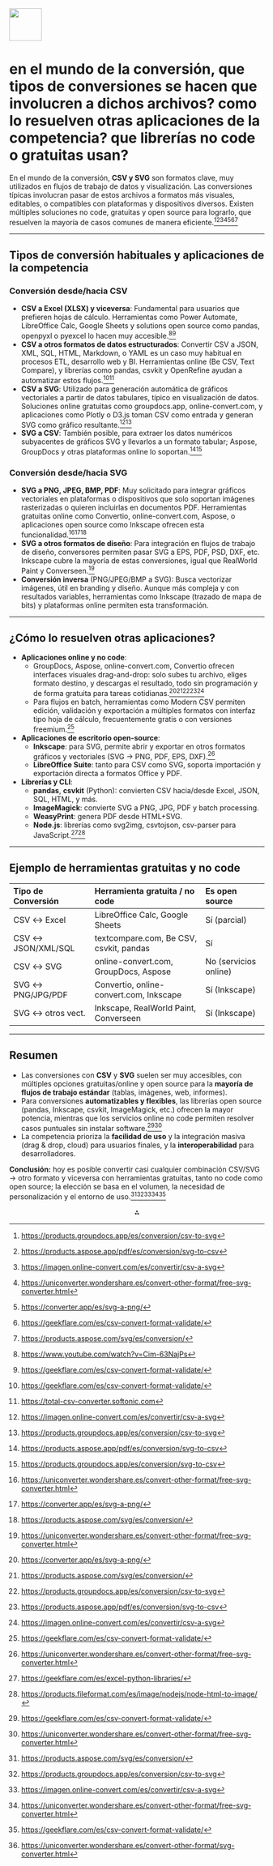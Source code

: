 <img src="https://r2cdn.perplexity.ai/pplx-full-logo-primary-dark%402x.png" style="height:64px;margin-right:32px"/>

# en el mundo de la conversión, que tipos de conversiones se hacen que involucren a dichos archivos? como lo resuelven otras aplicaciones de la competencia? que librerías no code o gratuitas usan?

En el mundo de la conversión, **CSV y SVG** son formatos clave, muy utilizados en flujos de trabajo de datos y visualización. Las conversiones típicas involucran pasar de estos archivos a formatos más visuales, editables, o compatibles con plataformas y dispositivos diversos. Existen múltiples soluciones no code, gratuitas y open source para lograrlo, que resuelven la mayoría de casos comunes de manera eficiente.[^1][^2][^3][^4][^5][^6][^7]

***

## Tipos de conversión habituales y aplicaciones de la competencia

### Conversión desde/hacia CSV

- **CSV a Excel (XLSX) y viceversa**: Fundamental para usuarios que prefieren hojas de cálculo. Herramientas como Power Automate, LibreOffice Calc, Google Sheets y solutions open source como pandas, openpyxl o pyexcel lo hacen muy accesible.[^8][^6]
- **CSV a otros formatos de datos estructurados**: Convertir CSV a JSON, XML, SQL, HTML, Markdown, o YAML es un caso muy habitual en procesos ETL, desarrollo web y BI. Herramientas online (Be CSV, Text Compare), y librerías como pandas, csvkit y OpenRefine ayudan a automatizar estos flujos.[^6][^9]
- **CSV a SVG**: Utilizado para generación automática de gráficos vectoriales a partir de datos tabulares, típico en visualización de datos. Soluciones online gratuitas como groupdocs.app, online-convert.com, y aplicaciones como Plotly o D3.js toman CSV como entrada y generan SVG como gráfico resultante.[^3][^1]
- **SVG a CSV**: También posible, para extraer los datos numéricos subyacentes de gráficos SVG y llevarlos a un formato tabular; Aspose, GroupDocs y otras plataformas online lo soportan.[^2][^10]


### Conversión desde/hacia SVG

- **SVG a PNG, JPEG, BMP, PDF**: Muy solicitado para integrar gráficos vectoriales en plataformas o dispositivos que solo soportan imágenes rasterizadas o quieren incluirlas en documentos PDF. Herramientas gratuitas online como Convertio, online-convert.com, Aspose, o aplicaciones open source como Inkscape ofrecen esta funcionalidad.[^4][^5][^7]
- **SVG a otros formatos de diseño**: Para integración en flujos de trabajo de diseño, conversores permiten pasar SVG a EPS, PDF, PSD, DXF, etc. Inkscape cubre la mayoría de estas conversiones, igual que RealWorld Paint y Converseen.[^4]
- **Conversión inversa** (PNG/JPEG/BMP a SVG): Busca vectorizar imágenes, útil en branding y diseño. Aunque más compleja y con resultados variables, herramientas como Inkscape (trazado de mapa de bits) y plataformas online permiten esta transformación.

***

## ¿Cómo lo resuelven otras aplicaciones?

- **Aplicaciones online y no code**:
    - GroupDocs, Aspose, online-convert.com, Convertio ofrecen interfaces visuales drag-and-drop: solo subes tu archivo, eliges formato destino, y descargas el resultado, todo sin programación y de forma gratuita para tareas cotidianas.[^5][^7][^1][^2][^3]
    - Para flujos en batch, herramientas como Modern CSV permiten edición, validación y exportación a múltiples formatos con interfaz tipo hoja de cálculo, frecuentemente gratis o con versiones freemium.[^6]
- **Aplicaciones de escritorio open-source**:
    - **Inkscape**: para SVG, permite abrir y exportar en otros formatos gráficos y vectoriales (SVG → PNG, PDF, EPS, DXF).[^4]
    - **LibreOffice Suite**: tanto para CSV como SVG, soporta importación y exportación directa a formatos Office y PDF.
- **Librerías y CLI**:
    - **pandas**, **csvkit** (Python): convierten CSV hacia/desde Excel, JSON, SQL, HTML, y más.
    - **ImageMagick**: convierte SVG a PNG, JPG, PDF y batch processing.
    - **WeasyPrint**: genera PDF desde HTML+SVG.
    - **Node.js**: librerías como svg2img, csvtojson, csv-parser para JavaScript.[^11][^12]

***

## Ejemplo de herramientas gratuitas y no code

| Tipo de Conversión | Herramienta gratuita / no code | Es open source |
| :-- | :-- | :-- |
| CSV ↔ Excel | LibreOffice Calc, Google Sheets | Sí (parcial) |
| CSV ↔ JSON/XML/SQL | textcompare.com, Be CSV, csvkit, pandas | Sí |
| CSV ↔ SVG | online-convert.com, GroupDocs, Aspose | No (servicios online) |
| SVG ↔ PNG/JPG/PDF | Convertio, online-convert.com, Inkscape | Sí (Inkscape) |
| SVG ↔ otros vect. | Inkscape, RealWorld Paint, Converseen | Sí (Inkscape) |


***

## Resumen

- Las conversiones con **CSV** y **SVG** suelen ser muy accesibles, con múltiples opciones gratuitas/online y open source para la **mayoría de flujos de trabajo estándar** (tablas, imágenes, web, informes).
- Para conversiones **automatizables y flexibles**, las librerías open source (pandas, Inkscape, csvkit, ImageMagick, etc.) ofrecen la mayor potencia, mientras que los servicios online no code permiten resolver casos puntuales sin instalar software.[^6][^4]
- La competencia prioriza la **facilidad de uso** y la integración masiva (drag \& drop, cloud) para usuarios finales, y la **interoperabilidad** para desarrolladores.

**Conclusión:** hoy es posible convertir casi cualquier combinación CSV/SVG → otro formato y viceversa con herramientas gratuitas, tanto no code como open source; la elección se basa en el volumen, la necesidad de personalización y el entorno de uso.[^7][^1][^3][^4][^6]
<span style="display:none">[^13]</span>

<div style="text-align: center">⁂</div>

[^1]: https://products.groupdocs.app/es/conversion/csv-to-svg

[^2]: https://products.aspose.app/pdf/es/conversion/svg-to-csv

[^3]: https://imagen.online-convert.com/es/convertir/csv-a-svg

[^4]: https://uniconverter.wondershare.es/convert-other-format/free-svg-converter.html

[^5]: https://converter.app/es/svg-a-png/

[^6]: https://geekflare.com/es/csv-convert-format-validate/

[^7]: https://products.aspose.com/svg/es/conversion/

[^8]: https://www.youtube.com/watch?v=Cim-63NajPs

[^9]: https://total-csv-converter.softonic.com

[^10]: https://products.groupdocs.app/es/conversion/svg-to-csv

[^11]: https://geekflare.com/es/excel-python-libraries/

[^12]: https://products.fileformat.com/es/image/nodejs/node-html-to-image/

[^13]: https://uniconverter.wondershare.es/convert-other-format/svg-converter.html

